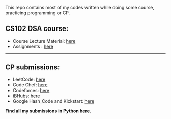 This repo contains most of my codes written while doing some course, practicing programming or CP.

## CS102 DSA course:
- Course Lecture Material: [here](https://github.com/Anupam0401/Data-Structures-and-Algorithms/tree/master/College_resources)
- Assignments : [here](https://github.com/Anupam0401/Data-Structures-and-Algorithms/tree/master/Assignments)
---
## CP submissions:
- LeetCode: [here](https://github.com/Anupam0401/Data-Structures-and-Algorithms/tree/master/MySubmission/Codeforces)
- Code Chef: [here](https://github.com/Anupam0401/Data-Structures-and-Algorithms/tree/master/MySubmission/CodeChef)
- Codeforces: [here](https://github.com/Anupam0401/Data-Structures-and-Algorithms/tree/master/MySubmission/Codeforces)
- iBHubs: [here](https://github.com/Anupam0401/Data-Structures-and-Algorithms/tree/master/MySubmission/iBHubs)
- Google Hash_Code and Kickstart: [here](https://github.com/Anupam0401/Data-Structures-and-Algorithms/tree/master/MySubmission/Codeforces)

**Find all my submissions in Python [here](https://github.com/Anupam0401/Data-Structures-and-Algorithms/tree/master/MySubmission/Python_codes).**


